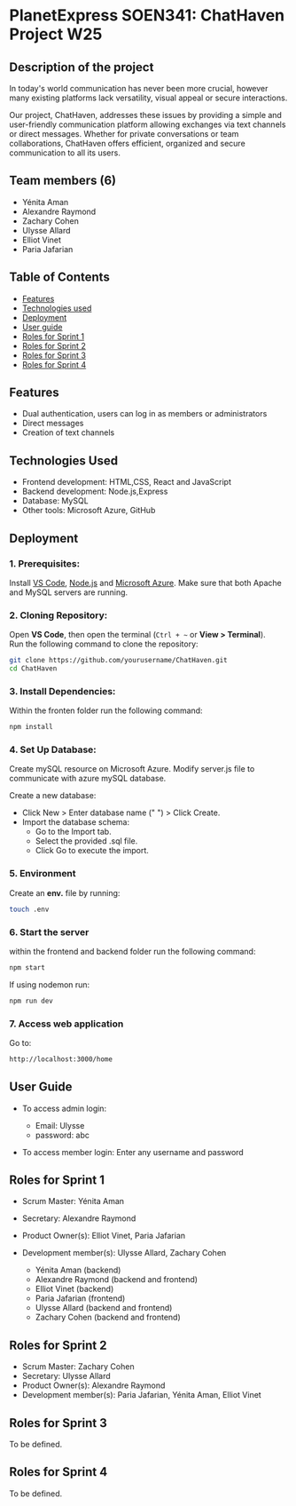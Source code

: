 # PlanetExpress SOEN341: ChatHaven Project W25

## Description of the project
In today's world communication has never been more crucial, however many existing platforms lack versatility, visual appeal or secure interactions.

Our project, ChatHaven, addresses these issues by providing a simple and user-friendly communication platform  allowing exchanges via text channels or direct messages. Whether for private conversations or team collaborations, ChatHaven offers efficient, organized and secure communication to all its users.
## Team members (6)
- Yénita Aman
- Alexandre Raymond
- Zachary Cohen
- Ulysse Allard
- Elliot Vinet
- Paria Jafarian

## Table of Contents
- [Features](#features)
- [Technologies used](#technologies-used)
- [Deployment](#deployment)
- [User guide](#user-guide)
- [Roles for Sprint 1](#roles-for-sprint-1)
- [Roles for Sprint 2](#roles-for-sprint-2)
- [Roles for Sprint 3](#roles-for-sprint-3)
- [Roles for Sprint 4](#roles-for-sprint-4)

## Features
- Dual authentication, users can log in as members or administrators
- Direct messages
- Creation of text channels
## Technologies Used
- Frontend development: HTML,CSS, React and JavaScript
- Backend development: Node.js,Express
- Database: MySQL
- Other tools: Microsoft Azure, GitHub
## Deployment
### 1. Prerequisites:
Install [VS Code](https://code.visualstudio.com/), [Node.js](https://nodejs.org/en) and [Microsoft Azure](https://azure.microsoft.com/en-ca/pricing/purchase-options/azure-account/search?ef_id=_k_Cj0KCQiA-5a9BhCBARIsACwMkJ7jixTq_2VhYRYXeGbxo4Rqaxvroxjl1jVBMdPq5w7b0cba0n6F4REaAgW0EALw_wcB_k_&OCID=AIDcmmqz3gd78m_SEM__k_Cj0KCQiA-5a9BhCBARIsACwMkJ7jixTq_2VhYRYXeGbxo4Rqaxvroxjl1jVBMdPq5w7b0cba0n6F4REaAgW0EALw_wcB_k_&gad_source=1&gclid=Cj0KCQiA-5a9BhCBARIsACwMkJ7jixTq_2VhYRYXeGbxo4Rqaxvroxjl1jVBMdPq5w7b0cba0n6F4REaAgW0EALw_wcB). Make sure that both Apache and MySQL servers are running.
### 2. Cloning Repository:
Open **VS Code**, then open the terminal (`Ctrl + ~` or **View > Terminal**).  
Run the following command to clone the repository:  

```sh
git clone https://github.com/yourusername/ChatHaven.git
cd ChatHaven
``` 
### 3. Install Dependencies:
Within the fronten folder run the following command:
```sh
npm install
```
### 4. Set Up Database:
Create mySQL resource on Microsoft Azure. Modify server.js file to communicate with azure mySQL database.

Create a new database:
- Click New > Enter database name (" ") > Click Create.
- Import the database schema:
    - Go to the Import tab.
    - Select the provided .sql file.
    - Click Go to execute the import.

### 5. Environment
Create an **env.** file by running:
```sh
touch .env
```
### 6. Start the server
within the frontend and backend folder run the following command:
```sh
npm start
```
If using nodemon run:
```sh
npm run dev
```
### 7. Access web application
Go to:
```sh
http://localhost:3000/home
```
## User Guide
- To access admin login: 
    - Email: Ulysse
    - password: abc

- To access member login: 
    Enter any username and password
## Roles for Sprint 1
- Scrum Master: Yénita Aman
- Secretary: Alexandre Raymond
- Product Owner(s): Elliot Vinet, Paria Jafarian  
- Development member(s): Ulysse Allard, Zachary Cohen

    - Yénita Aman (backend)
    - Alexandre Raymond (backend and frontend)
    - Elliot Vinet (backend)
    - Paria Jafarian (frontend)
    - Ulysse Allard (backend and frontend)
    - Zachary Cohen (backend and frontend)

  
## Roles for Sprint 2
- Scrum Master: Zachary Cohen
- Secretary: Ulysse Allard
- Product Owner(s): Alexandre Raymond
- Development member(s): Paria Jafarian, Yénita Aman, Elliot Vinet
  
## Roles for Sprint 3
To be defined.
## Roles for Sprint 4
To be defined.
